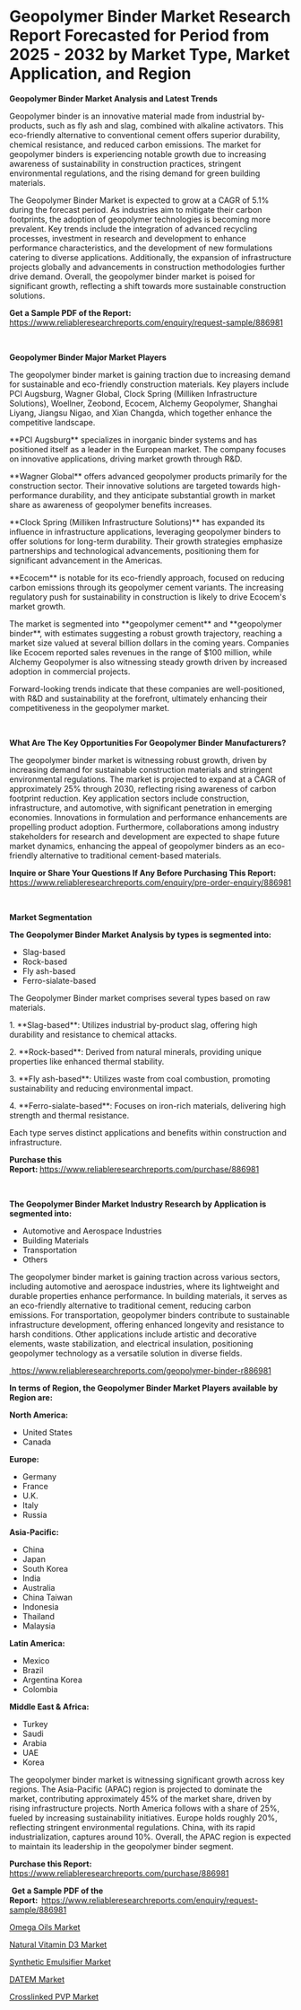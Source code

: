 <p><h1>Geopolymer Binder Market Research Report Forecasted for Period from 2025 -  2032 by Market Type, Market Application, and Region</h1></p><p><strong>Geopolymer Binder Market Analysis and Latest Trends</strong></p>
<p><p>Geopolymer binder is an innovative material made from industrial by-products, such as fly ash and slag, combined with alkaline activators. This eco-friendly alternative to conventional cement offers superior durability, chemical resistance, and reduced carbon emissions. The market for geopolymer binders is experiencing notable growth due to increasing awareness of sustainability in construction practices, stringent environmental regulations, and the rising demand for green building materials. </p><p>The Geopolymer Binder Market is expected to grow at a CAGR of 5.1% during the forecast period. As industries aim to mitigate their carbon footprints, the adoption of geopolymer technologies is becoming more prevalent. Key trends include the integration of advanced recycling processes, investment in research and development to enhance performance characteristics, and the development of new formulations catering to diverse applications. Additionally, the expansion of infrastructure projects globally and advancements in construction methodologies further drive demand. Overall, the geopolymer binder market is poised for significant growth, reflecting a shift towards more sustainable construction solutions.</p></p>
<p><strong>Get a Sample PDF of the Report:&nbsp;</strong> <a href="https://www.reliableresearchreports.com/enquiry/request-sample/886981?utm_campaign=34&utm_medium=2&utm_source=Github&utm_content=ia&utm_term=31032025&utm_id=geopolymer-binder">https://www.reliableresearchreports.com/enquiry/request-sample/886981</a></p>
<p>&nbsp;</p>
<p><strong>Geopolymer Binder Major Market Players</strong></p>
<p><p>The geopolymer binder market is gaining traction due to increasing demand for sustainable and eco-friendly construction materials. Key players include PCI Augsburg, Wagner Global, Clock Spring (Milliken Infrastructure Solutions), Woellner, Zeobond, Ecocem, Alchemy Geopolymer, Shanghai Liyang, Jiangsu Nigao, and Xian Changda, which together enhance the competitive landscape.</p><p>**PCI Augsburg** specializes in inorganic binder systems and has positioned itself as a leader in the European market. The company focuses on innovative applications, driving market growth through R&D. </p><p>**Wagner Global** offers advanced geopolymer products primarily for the construction sector. Their innovative solutions are targeted towards high-performance durability, and they anticipate substantial growth in market share as awareness of geopolymer benefits increases.</p><p>**Clock Spring (Milliken Infrastructure Solutions)** has expanded its influence in infrastructure applications, leveraging geopolymer binders to offer solutions for long-term durability. Their growth strategies emphasize partnerships and technological advancements, positioning them for significant advancement in the Americas.</p><p>**Ecocem** is notable for its eco-friendly approach, focused on reducing carbon emissions through its geopolymer cement variants. The increasing regulatory push for sustainability in construction is likely to drive Ecocem's market growth.</p><p>The market is segmented into **geopolymer cement** and **geopolymer binder**, with estimates suggesting a robust growth trajectory, reaching a market size valued at several billion dollars in the coming years. Companies like Ecocem reported sales revenues in the range of $100 million, while Alchemy Geopolymer is also witnessing steady growth driven by increased adoption in commercial projects.</p><p>Forward-looking trends indicate that these companies are well-positioned, with R&D and sustainability at the forefront, ultimately enhancing their competitiveness in the geopolymer market.</p></p>
<p>&nbsp;</p>
<p><strong>What Are The Key Opportunities For Geopolymer Binder Manufacturers?</strong></p>
<p><p>The geopolymer binder market is witnessing robust growth, driven by increasing demand for sustainable construction materials and stringent environmental regulations. The market is projected to expand at a CAGR of approximately 25% through 2030, reflecting rising awareness of carbon footprint reduction. Key application sectors include construction, infrastructure, and automotive, with significant penetration in emerging economies. Innovations in formulation and performance enhancements are propelling product adoption. Furthermore, collaborations among industry stakeholders for research and development are expected to shape future market dynamics, enhancing the appeal of geopolymer binders as an eco-friendly alternative to traditional cement-based materials.</p></p>
<p><strong>Inquire or Share Your Questions If Any Before Purchasing This Report:</strong> <a href="https://www.reliableresearchreports.com/enquiry/pre-order-enquiry/886981?utm_campaign=34&utm_medium=2&utm_source=Github&utm_content=ia&utm_term=31032025&utm_id=geopolymer-binder">https://www.reliableresearchreports.com/enquiry/pre-order-enquiry/886981</a></p>
<p>&nbsp;</p>
<p><strong>Market Segmentation</strong></p>
<p><strong>The Geopolymer Binder Market Analysis by types is segmented into:</strong></p>
<p><ul><li>Slag-based</li><li>Rock-based</li><li>Fly ash-based</li><li>Ferro-sialate-based</li></ul></p>
<p><p>The Geopolymer Binder market comprises several types based on raw materials. </p><p>1. **Slag-based**: Utilizes industrial by-product slag, offering high durability and resistance to chemical attacks.</p><p>2. **Rock-based**: Derived from natural minerals, providing unique properties like enhanced thermal stability.</p><p>3. **Fly ash-based**: Utilizes waste from coal combustion, promoting sustainability and reducing environmental impact.</p><p>4. **Ferro-sialate-based**: Focuses on iron-rich materials, delivering high strength and thermal resistance. </p><p>Each type serves distinct applications and benefits within construction and infrastructure.</p></p>
<p><strong>Purchase this Report:&nbsp;</strong><a href="https://www.reliableresearchreports.com/purchase/886981?utm_campaign=34&utm_medium=2&utm_source=Github&utm_content=ia&utm_term=31032025&utm_id=geopolymer-binder">https://www.reliableresearchreports.com/purchase/886981</a></p>
<p>&nbsp;</p>
<p><strong>The Geopolymer Binder Market Industry Research by Application is segmented into:</strong></p>
<p><ul><li>Automotive and Aerospace Industries</li><li>Building Materials</li><li>Transportation</li><li>Others</li></ul></p>
<p><p>The geopolymer binder market is gaining traction across various sectors, including automotive and aerospace industries, where its lightweight and durable properties enhance performance. In building materials, it serves as an eco-friendly alternative to traditional cement, reducing carbon emissions. For transportation, geopolymer binders contribute to sustainable infrastructure development, offering enhanced longevity and resistance to harsh conditions. Other applications include artistic and decorative elements, waste stabilization, and electrical insulation, positioning geopolymer technology as a versatile solution in diverse fields.</p></p>
<p><a href="https://www.reliableresearchreports.com/geopolymer-binder-r886981?utm_campaign=34&utm_medium=2&utm_source=Github&utm_content=ia&utm_term=31032025&utm_id=geopolymer-binder">&nbsp;https://www.reliableresearchreports.com/geopolymer-binder-r886981</a></p>
<p><strong>In terms of Region, the Geopolymer Binder Market Players available by Region are:</strong></p>
<p>
    <p> <strong> North America: </strong>
        <ul>
            <li>United States</li>
            <li>Canada</li>
        </ul>
        </p> 
    <p> <strong> Europe: </strong>
        <ul>
            <li>Germany</li>
            <li>France</li>
            <li>U.K.</li>
            <li>Italy</li>
            <li>Russia</li>
        </ul>
        </p> 
    <p> <strong> Asia-Pacific: </strong>
        <ul>
            <li>China</li>
            <li>Japan</li>
            <li>South Korea</li>
            <li>India</li>
            <li>Australia</li>
            <li>China Taiwan</li>
            <li>Indonesia</li>
            <li>Thailand</li>
            <li>Malaysia</li>
        </ul>
        </p> 
    <p> <strong> Latin America: </strong>
        <ul>
            <li>Mexico</li>
            <li>Brazil</li>
            <li>Argentina Korea</li>
            <li>Colombia</li>
        </ul>
        </p> 
    <p> <strong> Middle East & Africa: </strong>
        <ul>
            <li>Turkey</li>
            <li>Saudi</li>
            <li>Arabia</li>
            <li>UAE</li>
            <li>Korea</li>
        </ul>
    </p>
    </p>
<p><p>The geopolymer binder market is witnessing significant growth across key regions. The Asia-Pacific (APAC) region is projected to dominate the market, contributing approximately 45% of the market share, driven by rising infrastructure projects. North America follows with a share of 25%, fueled by increasing sustainability initiatives. Europe holds roughly 20%, reflecting stringent environmental regulations. China, with its rapid industrialization, captures around 10%. Overall, the APAC region is expected to maintain its leadership in the geopolymer binder segment.</p></p>
<p><strong>Purchase this Report: </strong><a href="https://www.reliableresearchreports.com/purchase/886981?utm_campaign=34&utm_medium=2&utm_source=Github&utm_content=ia&utm_term=31032025&utm_id=geopolymer-binder">https://www.reliableresearchreports.com/purchase/886981</a></p>
<p>&nbsp;<strong>Get a Sample PDF of the Report:&nbsp;&nbsp;</strong><a href="https://www.reliableresearchreports.com/enquiry/request-sample/886981?utm_campaign=34&utm_medium=2&utm_source=Github&utm_content=ia&utm_term=31032025&utm_id=geopolymer-binder">https://www.reliableresearchreports.com/enquiry/request-sample/886981</a></p>
<p><strong></strong></p>
<p><p><a href="https://github.com/oliffzillamv/Market-Research-Report-List-1/blob/main/omega-oils-market.md?utm_campaign=34&utm_medium=2&utm_source=Github&utm_content=ia&utm_term=31032025&utm_id=geopolymer-binder">Omega Oils Market</a></p><p><a href="https://github.com/koskasislo39/Market-Research-Report-List-1/blob/main/natural-vitamin-d3-market.md?utm_campaign=34&utm_medium=2&utm_source=Github&utm_content=ia&utm_term=31032025&utm_id=geopolymer-binder">Natural Vitamin D3 Market</a></p><p><a href="https://github.com/seyalshudae7/Market-Research-Report-List-1/blob/main/synthetic-emulsifier-market.md?utm_campaign=34&utm_medium=2&utm_source=Github&utm_content=ia&utm_term=31032025&utm_id=geopolymer-binder">Synthetic Emulsifier Market</a></p><p><a href="https://github.com/aaryaheron0c/Market-Research-Report-List-1/blob/main/datem-market.md?utm_campaign=34&utm_medium=2&utm_source=Github&utm_content=ia&utm_term=31032025&utm_id=geopolymer-binder">DATEM Market</a></p><p><a href="https://github.com/giulyankela/Market-Research-Report-List-1/blob/main/crosslinked-pvp-market.md?utm_campaign=34&utm_medium=2&utm_source=Github&utm_content=ia&utm_term=31032025&utm_id=geopolymer-binder">Crosslinked PVP Market</a></p></p>